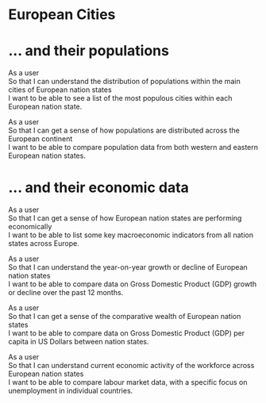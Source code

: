 # European Cities

# ... and their populations

As a user\
So that I can understand the distribution of populations within the main cities of European nation states\
I want to be able to see a list of the most populous cities within each European nation state.

As a user\
So that I can get a sense of how populations are distributed across the European continent\
I want to be able to compare population data from both western and eastern European nation states.

# ... and their economic data

As a user\
So that I can get a sense of how European nation states are performing economically\
I want to be able to list some key macroeconomic indicators from all nation states across Europe.

As a user\
So that I can understand the year-on-year growth or decline of European nation states\
I want to be able to compare data on Gross Domestic Product (GDP) growth or decline over the past 12 months.

As a user\
So that I can get a sense of the comparative wealth of European nation states\
I want to be able to compare data on Gross Domestic Product (GDP) per capita in US Dollars between nation states.

As a user\
So that I can understand current economic activity of the workforce across European nation states\
I want to be able to compare labour market data, with a specific focus on unemployment in individual countries.
